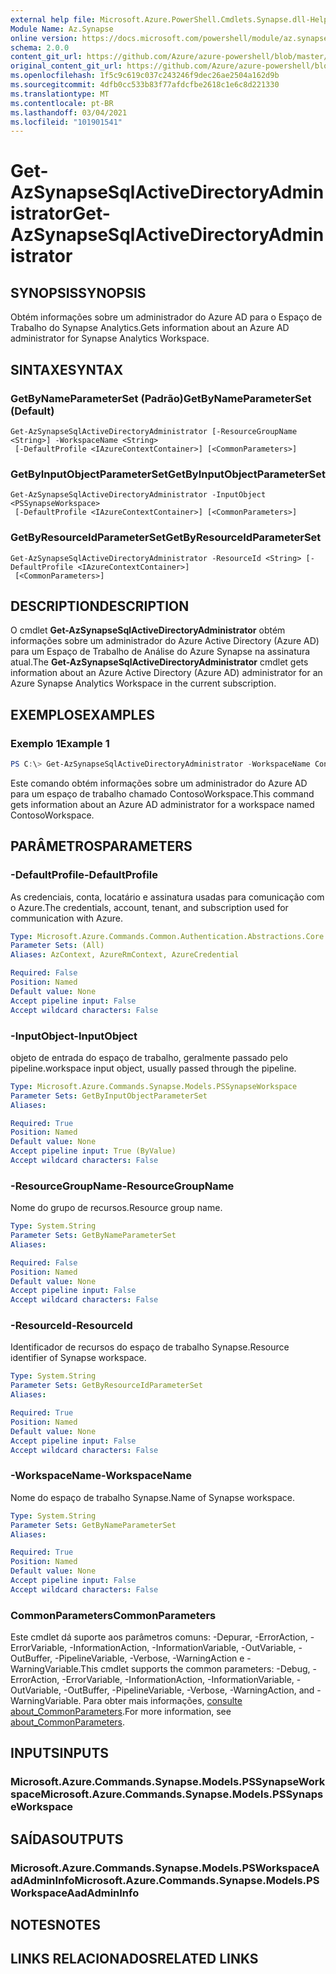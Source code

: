 ```yaml
---
external help file: Microsoft.Azure.PowerShell.Cmdlets.Synapse.dll-Help.xml
Module Name: Az.Synapse
online version: https://docs.microsoft.com/powershell/module/az.synapse/get-azsynapsesqlactivedirectoryadministrator
schema: 2.0.0
content_git_url: https://github.com/Azure/azure-powershell/blob/master/src/Synapse/Synapse/help/Get-AzSynapseSqlActiveDirectoryAdministrator.md
original_content_git_url: https://github.com/Azure/azure-powershell/blob/master/src/Synapse/Synapse/help/Get-AzSynapseSqlActiveDirectoryAdministrator.md
ms.openlocfilehash: 1f5c9c619c037c243246f9dec26ae2504a162d9b
ms.sourcegitcommit: 4dfb0cc533b83f77afdcfbe2618c1e6c8d221330
ms.translationtype: MT
ms.contentlocale: pt-BR
ms.lasthandoff: 03/04/2021
ms.locfileid: "101901541"
---
```

# <span data-ttu-id="a9faa-101">Get-AzSynapseSqlActiveDirectoryAdministrator</span><span class="sxs-lookup"><span data-stu-id="a9faa-101">Get-AzSynapseSqlActiveDirectoryAdministrator</span></span>

## <span data-ttu-id="a9faa-102">SYNOPSIS</span><span class="sxs-lookup"><span data-stu-id="a9faa-102">SYNOPSIS</span></span>
<span data-ttu-id="a9faa-103">Obtém informações sobre um administrador do Azure AD para o Espaço de Trabalho do Synapse Analytics.</span><span class="sxs-lookup"><span data-stu-id="a9faa-103">Gets information about an Azure AD administrator for Synapse Analytics Workspace.</span></span>

## <span data-ttu-id="a9faa-104">SINTAXE</span><span class="sxs-lookup"><span data-stu-id="a9faa-104">SYNTAX</span></span>

### <span data-ttu-id="a9faa-105">GetByNameParameterSet (Padrão)</span><span class="sxs-lookup"><span data-stu-id="a9faa-105">GetByNameParameterSet (Default)</span></span>
```
Get-AzSynapseSqlActiveDirectoryAdministrator [-ResourceGroupName <String>] -WorkspaceName <String>
 [-DefaultProfile <IAzureContextContainer>] [<CommonParameters>]
```

### <span data-ttu-id="a9faa-106">GetByInputObjectParameterSet</span><span class="sxs-lookup"><span data-stu-id="a9faa-106">GetByInputObjectParameterSet</span></span>
```
Get-AzSynapseSqlActiveDirectoryAdministrator -InputObject <PSSynapseWorkspace>
 [-DefaultProfile <IAzureContextContainer>] [<CommonParameters>]
```

### <span data-ttu-id="a9faa-107">GetByResourceIdParameterSet</span><span class="sxs-lookup"><span data-stu-id="a9faa-107">GetByResourceIdParameterSet</span></span>
```
Get-AzSynapseSqlActiveDirectoryAdministrator -ResourceId <String> [-DefaultProfile <IAzureContextContainer>]
 [<CommonParameters>]
```

## <span data-ttu-id="a9faa-108">DESCRIPTION</span><span class="sxs-lookup"><span data-stu-id="a9faa-108">DESCRIPTION</span></span>
<span data-ttu-id="a9faa-109">O cmdlet **Get-AzSynapseSqlActiveDirectoryAdministrator** obtém informações sobre um administrador do Azure Active Directory (Azure AD) para um Espaço de Trabalho de Análise do Azure Synapse na assinatura atual.</span><span class="sxs-lookup"><span data-stu-id="a9faa-109">The **Get-AzSynapseSqlActiveDirectoryAdministrator** cmdlet gets information about an Azure Active Directory (Azure AD) administrator for an Azure Synapse Analytics Workspace in the current subscription.</span></span>

## <span data-ttu-id="a9faa-110">EXEMPLOS</span><span class="sxs-lookup"><span data-stu-id="a9faa-110">EXAMPLES</span></span>

### <span data-ttu-id="a9faa-111">Exemplo 1</span><span class="sxs-lookup"><span data-stu-id="a9faa-111">Example 1</span></span>
```powershell
PS C:\> Get-AzSynapseSqlActiveDirectoryAdministrator -WorkspaceName ContosoWorkspace
```

<span data-ttu-id="a9faa-112">Este comando obtém informações sobre um administrador do Azure AD para um espaço de trabalho chamado ContosoWorkspace.</span><span class="sxs-lookup"><span data-stu-id="a9faa-112">This command gets information about an Azure AD administrator for a workspace named ContosoWorkspace.</span></span>

## <span data-ttu-id="a9faa-113">PARÂMETROS</span><span class="sxs-lookup"><span data-stu-id="a9faa-113">PARAMETERS</span></span>

### <span data-ttu-id="a9faa-114">-DefaultProfile</span><span class="sxs-lookup"><span data-stu-id="a9faa-114">-DefaultProfile</span></span>
<span data-ttu-id="a9faa-115">As credenciais, conta, locatário e assinatura usadas para comunicação com o Azure.</span><span class="sxs-lookup"><span data-stu-id="a9faa-115">The credentials, account, tenant, and subscription used for communication with Azure.</span></span>

```yaml
Type: Microsoft.Azure.Commands.Common.Authentication.Abstractions.Core.IAzureContextContainer
Parameter Sets: (All)
Aliases: AzContext, AzureRmContext, AzureCredential

Required: False
Position: Named
Default value: None
Accept pipeline input: False
Accept wildcard characters: False
```

### <span data-ttu-id="a9faa-116">-InputObject</span><span class="sxs-lookup"><span data-stu-id="a9faa-116">-InputObject</span></span>
<span data-ttu-id="a9faa-117">objeto de entrada do espaço de trabalho, geralmente passado pelo pipeline.</span><span class="sxs-lookup"><span data-stu-id="a9faa-117">workspace input object, usually passed through the pipeline.</span></span>

```yaml
Type: Microsoft.Azure.Commands.Synapse.Models.PSSynapseWorkspace
Parameter Sets: GetByInputObjectParameterSet
Aliases:

Required: True
Position: Named
Default value: None
Accept pipeline input: True (ByValue)
Accept wildcard characters: False
```

### <span data-ttu-id="a9faa-118">-ResourceGroupName</span><span class="sxs-lookup"><span data-stu-id="a9faa-118">-ResourceGroupName</span></span>
<span data-ttu-id="a9faa-119">Nome do grupo de recursos.</span><span class="sxs-lookup"><span data-stu-id="a9faa-119">Resource group name.</span></span>

```yaml
Type: System.String
Parameter Sets: GetByNameParameterSet
Aliases:

Required: False
Position: Named
Default value: None
Accept pipeline input: False
Accept wildcard characters: False
```

### <span data-ttu-id="a9faa-120">-ResourceId</span><span class="sxs-lookup"><span data-stu-id="a9faa-120">-ResourceId</span></span>
<span data-ttu-id="a9faa-121">Identificador de recursos do espaço de trabalho Synapse.</span><span class="sxs-lookup"><span data-stu-id="a9faa-121">Resource identifier of Synapse workspace.</span></span>

```yaml
Type: System.String
Parameter Sets: GetByResourceIdParameterSet
Aliases:

Required: True
Position: Named
Default value: None
Accept pipeline input: False
Accept wildcard characters: False
```

### <span data-ttu-id="a9faa-122">-WorkspaceName</span><span class="sxs-lookup"><span data-stu-id="a9faa-122">-WorkspaceName</span></span>
<span data-ttu-id="a9faa-123">Nome do espaço de trabalho Synapse.</span><span class="sxs-lookup"><span data-stu-id="a9faa-123">Name of Synapse workspace.</span></span>

```yaml
Type: System.String
Parameter Sets: GetByNameParameterSet
Aliases:

Required: True
Position: Named
Default value: None
Accept pipeline input: False
Accept wildcard characters: False
```

### <span data-ttu-id="a9faa-124">CommonParameters</span><span class="sxs-lookup"><span data-stu-id="a9faa-124">CommonParameters</span></span>
<span data-ttu-id="a9faa-125">Este cmdlet dá suporte aos parâmetros comuns: -Depurar, -ErrorAction, -ErrorVariable, -InformationAction, -InformationVariable, -OutVariable, -OutBuffer, -PipelineVariable, -Verbose, -WarningAction e -WarningVariable.</span><span class="sxs-lookup"><span data-stu-id="a9faa-125">This cmdlet supports the common parameters: -Debug, -ErrorAction, -ErrorVariable, -InformationAction, -InformationVariable, -OutVariable, -OutBuffer, -PipelineVariable, -Verbose, -WarningAction, and -WarningVariable.</span></span> <span data-ttu-id="a9faa-126">Para obter mais informações, [consulte about_CommonParameters](http://go.microsoft.com/fwlink/?LinkID=113216).</span><span class="sxs-lookup"><span data-stu-id="a9faa-126">For more information, see [about_CommonParameters](http://go.microsoft.com/fwlink/?LinkID=113216).</span></span>

## <span data-ttu-id="a9faa-127">INPUTS</span><span class="sxs-lookup"><span data-stu-id="a9faa-127">INPUTS</span></span>

### <span data-ttu-id="a9faa-128">Microsoft.Azure.Commands.Synapse.Models.PSSynapseWorkspace</span><span class="sxs-lookup"><span data-stu-id="a9faa-128">Microsoft.Azure.Commands.Synapse.Models.PSSynapseWorkspace</span></span>

## <span data-ttu-id="a9faa-129">SAÍDAS</span><span class="sxs-lookup"><span data-stu-id="a9faa-129">OUTPUTS</span></span>

### <span data-ttu-id="a9faa-130">Microsoft.Azure.Commands.Synapse.Models.PSWorkspaceAadAdminInfo</span><span class="sxs-lookup"><span data-stu-id="a9faa-130">Microsoft.Azure.Commands.Synapse.Models.PSWorkspaceAadAdminInfo</span></span>

## <span data-ttu-id="a9faa-131">NOTES</span><span class="sxs-lookup"><span data-stu-id="a9faa-131">NOTES</span></span>

## <span data-ttu-id="a9faa-132">LINKS RELACIONADOS</span><span class="sxs-lookup"><span data-stu-id="a9faa-132">RELATED LINKS</span></span>
